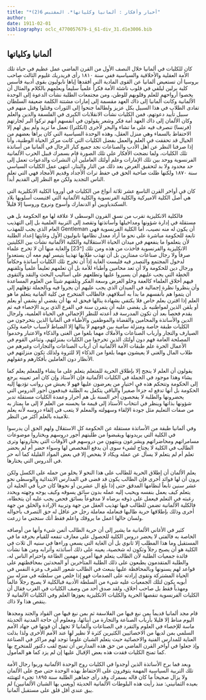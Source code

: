 ```yaml
---
title: "*أخبار وأفكار : ألمانيا وكلياتها*. المقتبس 6(2)"
author: 
date: 1911-02-01
bibliography: oclc_4770057679-i_61-div_31.d1e3006.bib
---
```




##  ألمانيا  وكلياتها 


 كان للكليات في  ألمانيا  خلال  النصف الأول من القرن الماضي  عمل عظيم في حياة تلك الأمة العقلية والأخلاقية والسياسية ففي  سنة  ١٨١٠  رأى  فريدريك غليوم الثالث  صاحب  بروسيا  أن تستعيض ألمانيا عن القوى المادية التي أفقدها إياها  نابوليون  بقوى أدبية فأسس  كلية  برلين  ليلقي في قلوب ناشئة الأمة فكراً علمياً سليماً وبعلمهم بالكلام والمثال أن يخصوا أرواحهم للعلم وقلوبهم للوطن، ومن مجتمعات الطلبة نشأت الدعوة إلى الوحدة الألمانية وكانت ألمانيا إلى ذاك العهد مقسمة إلى إمارات مشتتة الكلمة ضعيفة السلطان تفادى الطلاب في هذا السبيل بكل عزيز ولطالما جنحوا إلى الثورات وقتلوا وقتل منهم في سبيل تأييد دعوتهم، فمن الكليات نشأت الانقلابات الكبرى في الفلسفة والدين والعلم وكان الألمان إلى ذاك العهد أمة فكر وشعر يقولون في أنفسهم أنهم تركوا البر لجارتهم (فرنسا) تنصرف فيه على ما تشاء والبحر لأخرى (انكلترا) تعمل ما تريد ولم يبق لهم إلا الاحتفاظ بالسماء وهي منزل العقل، وهذه الوحدة السياسية التي كان يراها بعضهم من الخيال قد تحققت في العلم والعمل بفضل الكليات التي كانت مركز الحياة الوطنية، وأنا إذا صرفنا النظر عن أهل الأدب والصناعات نجد جميع كبار الرجال في ألمانيا من أساتذة تلك الكليات، ولما نضجت الأفكار على تلك الصورة قام بسمرك قبيل الحرب الألمانية الفرنسوية ووحد بين تلك الإمارات وعلم أولئك العاملين أن النشرات والدعوات تعمل إلى حد محدود ولا بد لتحقيق الغرض بعد ذلك من النار والبتار، انتهى عمل الكليات السياسي سنة  ١٨٧٠  ولكنها ظلت صاحبة الحق في حفظ تراث الأجداد وقديم الأمجاد فهي التي تعلم الناس التجديد ولكن   مع النظر إلى القديم أبداً. 
 
 كان في أواخر القرن التاسع  عشر  ثلاثة  أنواع من الكليات في أوروبا الكلية الانكليزية التي هي أصل الكلية الاميركية والكلية الفرنسوية والكلية الألمانية التي اقتبست أسلوبها بلاد السكندياويين أو الدنمارك وأسوج ونروج وروسيا إلا قليلاً. 

 فالكلية الانكليزية تقرب من نسق القرون الوسطى لا علاقة لها مع الحكومة بل هي مستقلة في إدارة شؤونها ومداخيلها وأساتذتها وتقصد إلى التربية العلمية بل إلى التهذيب العام الذي يجب للمهذب  Gentleman  أن يكون له منه نصيب، أما الكلية الفرنسوية فهي تابعة للحكومة مباشرة على نحو ما أراد معدل نظامها نابوليون الأول وغايتها إعداد الطلبة لأن يتعلموا ما ينفعهم في ميدان الحياة الاستقلالية والكلية الألمانية نشأت بين الكليتين الانكليزية والفرنسوية فأخذت من هذه ومن تلك [^23] والغاية منها أن لا تخرج علماء صرفاً ولا رجال صناعات ممتازين بل أن تهذب طلابها تهذيباً يتيسر لهم معه أن يستعدوا لدخول المجتمع والتصدر فيه فليست الغاية إذاً أن تخرج تلك الكليات أساتذة وحكاماً ورجال دين للحكومة ولا أن تعد محامين وأطباء للأمة بل أن تعلمهم تعليماً علمياً وتلقنهم الخطة التي يجب عليهم أن يسيروا عليها وتطلعهم على أساليب البحث والنقد والتقوى فيهم أخلاق العلماء كالعفة وخلو الغرض وسعة الفكر وتلقنهم شيئاً من العلوم المساعدة وأن ينظروا نظرة إجمالية في الميدان الذي يجب عليهم أن يجروا فيه وبالجملة تؤهلهم إلى أن يتموا هم بأنفسهم ما بدأ به أسلافهم، فالطالب المتخرج من كلية ألمانية يتعلم ما هو العلم إذا اقترن بعلم خاص فلا يكتفي بشهادة ينالها فيحق له بها أن يقضي أو يشفي أو يعلم أو يلقن الذين لمواطنيه بل يقضى عليه أن يتمرن سنة في الفرع الذي يريد الإخصاء فيه ثم يقدم فحصاً بعد أن تكون المدرسة قد أعدته للنظر الإجمالي في الحياة العلمية، ولرجال الدين والأساتذة والمحامين والقضاة والموظفين والأطباء في ألمانيا الذين يتخرجون من الكليات طبقة خاصة ومنزلة سامية بين قومهم لا ينالها إلا الضباط لأسباب خاصة ولكن الصيارف والتجار وأرباب الصناعات والأملاك مهما بلغوا من الغنى والذكاء والاعتبار وخدموا المصلحة العامة فهم دون أولئك الذين تخرجوا من الكليات بمنزلتهم، وتناغي القوم في الأعمال الحرة علم طبقات الأمة الألمانية   أن أرباب الصناعات   والتجارات وغيرهم من طلاب المال والغنى لا يعيشون مهما بلغوا من الذكاء إلا للثروة ولذلك تكون منزلتهم في الأنظار دون العاملين بأفكارهم وعقولهم. 

 يقولون أن العلم لا ينجح إلا بإطلاق الحرية للمتعلم يتعلم على ما يشاء وللمعلم يعلم كما يشاء وهذا موجود في الجملة في الكليات الألمانية فإن الأستاذ وإن كان أمر تعيينه يرجع إلى الحكومة وتتحكم هذه في اختيار من يعرضون عليها فهو لا يعيش من رواتب تؤديها إليه الحكومة بل أنها تدفع له جزءاً صغيراً والباقي يتكفل به الطلبة فيدفعون أجور الدروس التي يحضرونها والطلبة لا يفحصون آخر السنة بل هم أحرار وعمدة الكليات مستقلة تدبر شؤونها بذاتها وينظر في انتخاب الأستاذ إلى قيمة ما يحسنه من العلم لا إلى ما يمتاز به من صفات التعليم مثل جودة الإلقاء وسهولته والمعلم لا يتعب في إلقاء دروسه لأنه يعلم تلاميذه بالعلم أكثر من النظر. 

 وفي ألمانيا طبقة من الأساتذة مستقلة عن الحكومة كل الاستقلال ولهم الحق أن يدرسوا في الكلية التي يريدونها ويقبضوا من طلبتهم أجور دروسهم ويختاروا موضوعات مسامراتهم ومحاضراتهم ويشرعون وينتهون من دروسهم في الأوقات التي يختارونها وترى الطالب في الكلية لا يحتاج لشيء سوى أن يدفع المخصص لها وسواء حضر أم لم يحضر تعلم أم لم يتعلم لا يسأل عن عمله ويكاد لا يفحص إلا في بعض المواد القليلة كما أنه حر في الدروس التي يختارها. 

 يعلم الألمان أن إطلاق الحرية للطالب على هذا النحو لا يخلو من حمله على الكسل ولكن يرون أن لها فوائد أخرى فإن الطالب يكون قد قضى في المدارس الابتدائية والوسطى نحو  عشر  سنين تابعاً لنظامها المدقق حتى إذا بلغ ال  عشرين  أو نحوها كان حرياً في الحلية أن يتعلم كيف يعمل بنفسه ويحبب إليه عمله بدون سائق يسوقه وكيف يوجه وجهته ويحدد رغبته في التعلم فيعمل على ذوقه برضاه لا مدفوعاً بسائق فحص يجب عليه أن يتخطاه، فالكلية الألمانية تضمن للطالب فيها تهذيب العقل من جهة وتربية الإرادة والخلق من جهة أخرى وذلك بإطلاقها حرية طالبها فنعامله معاملة رجل حر عاقل له حق التصرف بأحواله ولسان حالها اعمل ما يروقك واعلم فقط أنك ستجني ما زرعت. 

 كثير في الأغاني الألمانية ما يشير إلى أن حرية الطالب أثمن شيء وأنها من أوصافه    الخاصة به فالفتى لا يحضر دروس الكلية للحصول على معارف تنفعه للقيام بحرفة ما في المستقبل وما هذا المطلب إلا ثانوي بل أن الغاية التي يسعى وراءها في سنيه ال  ثلاث  في الكلية هو أن يصبح رجلاً وتكون له شخصية، يعينه على ذلك أساتذته وأترابه ومن هنا نشأت فائدة جمعيات الطلبة لأن الطالب يتعلم فيها أمرين مهمين الطاعة واحترام الناس له، والطلبة المتقدمون يطبعون على ذلك الطلبة المتأخرين أو المحدثين بمحافظتهم على قواعد لهم يسنونها وبالمحافظة عليها ينبعث في الطالب شعور الشرف وعزة النفس في الحياة المشتركة وتقوى إرادته على الصدمات فهو إذا خلص من سلطته في منزله بين أبويه يكون لتلك الجمعيات عليه شيء من السلطة الأدبية فبالكلية لا يصبح رجلاً عالماً ومهذباً فقط بل صاحب أخلاق، ولقد صدق  أحد  من وصف الكليات في الغرب فقال أن الكليات الفرنسوية تنقصها الحرية والكليات الانكليزية يعوزها العلم وفي الكليات الألمانية لا ينقص هذا ولا ذاك. 

 قام مجد ألمانيا قديماً بمن نبغ فيها من الفلاسفة ثم بمن نبغ فيها من القواد والجند ومجدها اليوم مناط إلا قليلا بأرباب الصناعة والتجارة من أبنائها، ومعلوم أن حاجة المدنية الحديثة ماسة للإخصاء في العلوم والتفرد في الصناعات وألمانيا لا تجهل أن قوتها في جهاد الأمم السلمي بمن لديها من الاخصائيين الكثيرين كثرة لا نظير لها عند الأمم الأخرى ولذا بذلت العناية للمدارس الفنية والاخصائية حيث يتعلم الشبان علوماً توجد لهم مراكز في الصناعة وإذ جعلوا في أواخر القرن الماضي من حق هذه المدارس أن تمنح لقب دكتور للمتخرج بها كما تمنح الكليات فقدت هذه بعض الإقبال عليها إن لم يزد كما هو المأمول. 

 وبعد فما برح الأساتذة الذين أوجدوا في الكليات روح الوحدة الألمانية وربوا رجال الأمة تلك التربية السياسية المهمة يتوفرون على الاحتفاظ بهذه الوحدة حتى صح على الألمان ولا يزال صحيحاً ما كان قاله بسمرك وقد رأى جماهير الطلبة سنة  ١٨٩٥  تجيء لتهنئته بعيده الثمانيني: منذ رأيت هذه البلوطات الألمانية الحديثة (ويعني بها الشبان الألمانيين) لم يبق عندي أقل قلق على مستقبل ألمانيا. 
